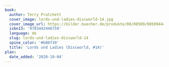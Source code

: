 ```yaml
---
book:
  author: Terry Pratchett
  cover_image: lords-und-ladies-discworld-14.jpg
  cover_image_url: https://bilder.buecher.de/produkte/08/08509/08509444z.jpg
  isbn13: '9783442446759'
  language: de
  slug: lords-und-ladies-discworld-14
  spine_color: '#b86f39'
  title: 'Lords und Ladies (Discworld, #14)'
plan:
  date_added: '2020-10-04'
---
```

